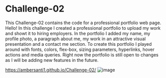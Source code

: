 # Challenge-02
This Challenge-02 contains the code for a professional portfolio web page. 
Hello! In this challenge I created a professional portfolio to upload my work and showt it to hiring employers. 
In the portfolio I added my name, my profile photo, a paragraph about me, my work in an attractive visual presentation and a contact me section.
To create this portfolio I played around with fonts, colors, flex-box, sizing parameters, hyperlinks, hover actions and media queries. 
Right now the portfolio is still open to changes as I will be adding new features in the future.

https://ambersanti1.github.io/Challenge-02/
![image](https://github.com/ambersanti1/Challenge-02/assets/115123137/4adb5def-f36f-4219-9ac4-f6000271d138)

